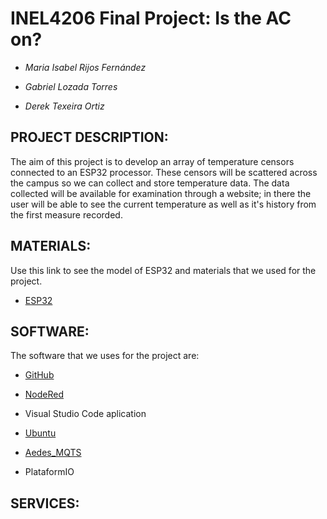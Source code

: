 # INEL4206 Final Project: Is the AC on?

- *Maria Isabel Rijos Fernández* 
* *Gabriel Lozada Torres*
+ *Derek Texeira Ortiz*

## PROJECT DESCRIPTION:
The aim of this project is to develop an array of temperature censors 
connected to an ESP32 processor. These censors will be scattered across
the campus so we can collect and store temperature data. The data collected 
will be available for examination through a website; in there the user
will be able to see the current temperature as well as it's history from 
the first measure recorded.
## MATERIALS:
Use this link to see the model of ESP32 and materials  that we used for the project.
- [ESP32](https://www.amazon.com/dp/B09BC5B4H6?ref=ppx_pop_mob_ap_share)
## SOFTWARE:
The software that we uses for the project are: 
- [GitHub](https://github.com/DerekTex/INEL4206-Final-Project)
* [NodeRed](http://esp32proj.space:1880/ui/#!/0?socketid=20mpFYsP1RtGDG4JAAHi)
+ Visual Studio Code aplication 
- [Ubuntu]()
* [Aedes_MQTS]()
+ PlataformIO
## SERVICES:
